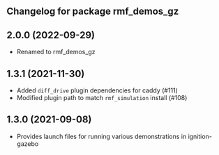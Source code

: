## Changelog for package rmf_demos_gz

2.0.0 (2022-09-29)
------------------
* Renamed to rmf_demos_gz

1.3.1 (2021-11-30)
------------------
* Added `diff_drive` plugin dependencies for caddy (#111)
* Modified plugin path to match `rmf_simulation` install (#108)

1.3.0 (2021-09-08)
------------------
* Provides launch files for running various demonstrations in ignition-gazebo
